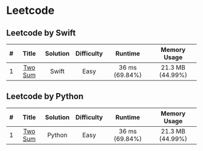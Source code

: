 # Leetcode

## Leetcode by Swift

| # | Title | Solution | Difficulty | Runtime | Memory Usage |
| :---: | :---: | :---: | :---: | :---: | :---: |
| 1 | [Two Sum](https://leetcode.com/problems/two-sum/) | Swift | Easy | 36 ms (69.84%) | 21.3 MB (44.99%) |

## Leetcode by Python

| # | Title | Solution | Difficulty | Runtime | Memory Usage |
| :---: | :---: | :---: | :---: | :---: | :---: |
| 1 | [Two Sum](https://leetcode.com/problems/two-sum/) | Python | Easy | 36 ms (69.84%) | 21.3 MB (44.99%) |

